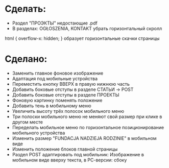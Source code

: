 # Сделать:

-  Раздел "ПРОЭКТЫ" недостающие .pdf
-  В разделах: OGŁOSZENIA, KONTAKT убрать горизонтальный скролл

html {
overflow-x: hidden;
}
образует горизонтальные скачки страницы

# Сделано:

-  Заменить главное фоновое изображение
-  Адаптация под мобильные устройства
-  Переместить кнопку ВВЕРХ в правую нижнюю часть
-  Добавить боковые отступы в разделе СТАТЬИ -> POST
-  Добавить боковые отступы в разделе ПРОЕКТЫ
-  Фоновую картинку поменять положение
-  Добавить тень в мобильному меню
-  Увеличить высоту трёх полосок мобильного меню
-  Три полоски мобильного меню не меняют свой размер при клике в другом месте
-  Переделать мобильное меню по горизонтальное позиционирование мобильного устройства
-  Изменить размер "FUNDACJA NADZIEJA RODZINIE" в мобильном виде
-  Изменить положение блоков главной страницы
-  Раздел POST адаптировать под мобильник: Изображение в мобильном виде вверху текста, в РС-версии: сбоку
